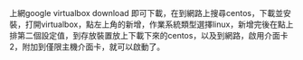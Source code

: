 ﻿上網google virtualbox download 即可下載，在到網路上搜尋centos，下載並安裝，打開virtualbox，點左上角的新增，作業系統類型選擇linux，新增完後在點上排第二個設定值，到存放裝置放上下載下來的centos，以及到網路，啟用介面卡2，附加到僅限主機介面卡，就可以啟動了。